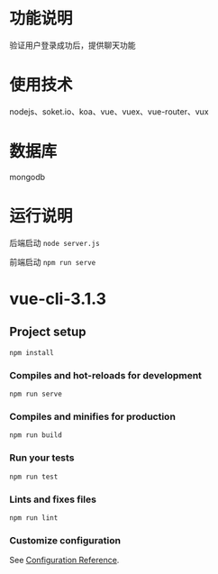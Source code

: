 # 功能说明

验证用户登录成功后，提供聊天功能

# 使用技术
nodejs、soket.io、koa、vue、vuex、vue-router、vux

# 数据库
mongodb

# 运行说明
后端启动 `node server.js`

前端启动 `npm run serve`

# vue-cli-3.1.3

## Project setup
```
npm install
```

### Compiles and hot-reloads for development
```
npm run serve
```

### Compiles and minifies for production
```
npm run build
```

### Run your tests
```
npm run test
```

### Lints and fixes files
```
npm run lint
```

### Customize configuration
See [Configuration Reference](https://cli.vuejs.org/config/).
